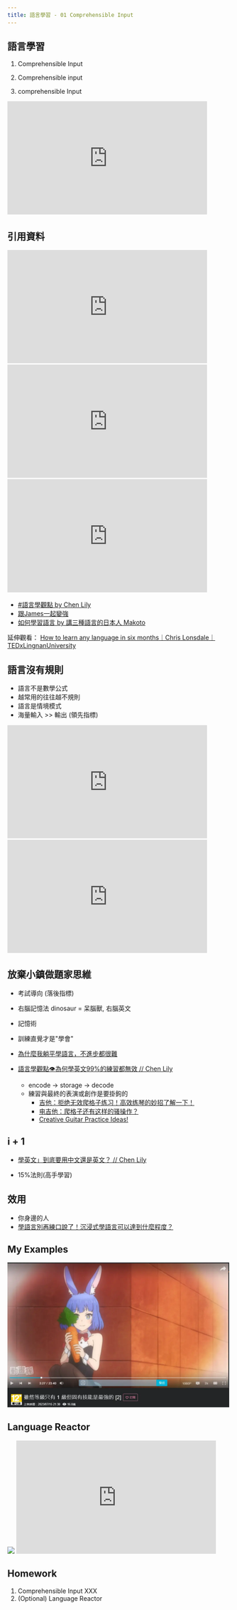 ```yaml
---
title: 語言學習 - 01 Comprehensible Input
---
```


<div class="slide">

## 語言學習

1. Comprehensible Input

2. Comprehensible input

3. comprehensible Input

<iframe width="450" height="255" src="https://www.youtube.com/embed/NiTsduRreug" title=" Stephen Krashen on Language Acquisition " frameborder="0" ></iframe>

</div>

<div class="slide">

## 引用資料
 
<iframe width="450" height="255" src="https://www.youtube.com/embed/BxMmsdgRrHs" title="【科學實證】看影片學英文的方法! 要開字幕嗎? 怎麼選影片? " frameborder="0" ></iframe>

<iframe width="450" height="255" src="https://www.youtube.com/embed/z4ozspuMxiA" title="初學者不看會後悔的學語言方法" frameborder="0" ></iframe>

<iframe width="450" height="255" src="https://www.youtube.com/embed/3z4k5WEDWQM" title="學習語言很重要的理論/Comprehensible Input" frameborder="0" ></iframe>

* [#語言學觀點 by Chen Lily](https://www.youtube.com/playlist?list=PL7O84OhN72d6jBPUTKDw8MrbeNpGWMBo9)
* [跟James一起變強](https://www.youtube.com/@james-clips/videos)
* [如何學習語言 by 講三種語言的日本人 Makoto](https://www.youtube.com/playlist?list=PLeuIf4OgJRdozjMbStINRYde0Az1t_iQc)

延伸觀看： [How to learn any language in six months｜Chris Lonsdale｜TEDxLingnanUniversity](https://www.youtube.com/watch?v=d0yGdNEWdn0)

</div>

<div class="slide">

## 語言沒有規則

* 語言不是數學公式
* 越常用的往往越不規則
* 語言是情境模式
* 海量輸入 >> 輸出 (領先指標)

<iframe width="450" height="255" src="https://www.youtube.com/embed/9CZ797_T3cU" title=" 培養語感的五種方法⚡️語言學觀點 // Chen Lily" frameborder="0" ></iframe>

<iframe width="450" height="255" src="https://www.youtube.com/embed/0U2q0z3cr8w" title="為什麼不要學太多文法？學文法的壞處" frameborder="0" ></iframe>

</div>

<div class="slide">

## 放棄小鎮做題家思維

* 考試導向 (落後指標)
* 右腦記憶法 dinosaur = 呆腦獸, 右腦英文
* 記憶術
* 訓練直覺才是"學會"

* [為什麼我躺平學語言，不進步都很難](https://www.youtube.com/watch?v=g3TV6LDHdEU)
* [語言學觀點👁為何學英文99%的練習都無效 // Chen Lily](https://www.youtube.com/watch?v=jRjBUbxQ0O0)
  * encode -> storage -> decode
  * 練習與最終的表演或創作是要掛鉤的
    * [吉他：拒绝无效爬格子练习！高效练琴的妙招了解一下！](https://www.youtube.com/watch?v=CDQCWfYmVxg)
    * [电吉他：爬格子还有这样的骚操作？](https://www.youtube.com/watch?v=IEpLq7kcGNs)
    * [Creative Guitar Practice Ideas!](https://www.youtube.com/watch?v=CxtgJynvDlU)

</div>

<div class="slide">

## i + 1

* [學英文」到底要用中文還是英文？ // Chen Lily](https://www.youtube.com/watch?v=Y2CLfJnLBIE)

* 15%法則(高手學習)

</div>

<div class="slide">

## 效用

* 你身邊的人
* [學語言別再練口說了！沉浸式學語言可以達到什麼程度？](https://www.youtube.com/watch?v=Q9NRct8e6DE)

</div>

<div class="slide">

## My Examples

<img src="./Ninjin.webp" width="500">

</div>

<div class="slide">

## Language Reactor

<img src="https://lh3.googleusercontent.com/aPSUr3UYCdrkrGEIJu_5RubORwHcRiQEaiRKAPx68BeJ7963d31hIzZamn8HninChHNh-CIFWuRFj2cocG-2ojxl7oE=s60">

<iframe width="450" height="255" src="https://www.youtube.com/embed/KrQPQ1atdp0" title="用YouTube學語言必備的工具/實際操作/如何用科學學英文跟日文" frameborder="0" ></iframe>

</div>

<div class="slide">

## Homework

1. Comprehensible Input XXX
2. (Optional) Language Reactor

</div>
